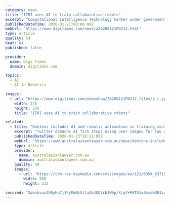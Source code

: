 ```yaml
---
category: news
title: "ITRI uses AI to train collaborative robots"
excerpt: "Computational Intelligence Technology Center under government-sponsored Industrial Technology Research Institute (ITRI) has developed an AI-based deep learning solution for use in training ... Besides, tactile sensing is applied to training of robotic arms. Mechavision, a startup business spun off from ITRI in 2017, has cooperated with Japan ..."
publishedDateTime: 2020-01-21T08:06:00Z
webUrl: "https://www.digitimes.com/news/a20200121PD212.html"
type: article
quality: 54
heat: 64
published: false

provider:
  name: Digi Times
  domain: digitimes.com

topics:
  - AI
  - AI in Robotics

images:
  - url: "https://www.digitimes.com/newsshow/20200121PD212_files/2_r.jpg"
    width: 336
    height: 224
    title: "ITRI uses AI to train collaborative robots"

related:
  - title: "Dentons includes AI and robotic automation in training contract…"
    excerpt: "Twitter demands AI firm stops using user images for law app A technology firm whose products are used by law enforcement organizations around the world has been told to stop using images from Twitter. The BBC reports that Clearview’s database contains around 3 billion images ‘scraped’ from Facebook ... after-the-fact research tool."
    publishedDateTime: 2020-01-23T18:21:00Z
    webUrl: "https://www.australasianlawyer.com.au/news/dentons-includes-ai-and-robotic-automation-in-training-contract-269631.aspx"
    type: article
    provider:
      name: australasianlawyer.com.au
      domain: australasianlawyer.com.au
    quality: 39
    images:
      - url: "https://cdn-res.keymedia.com/cms/images/au/121/0354_637153987862527338.jpg"
        width: 500
        height: 333

secured: "XqknkvusA90yHu7j1FyMwMz5llaZeJQOVrb3Whp/X/q7+PHT51x0mzoHU81zrj+Cp0ib27a5uKIrSijlaXTjPLxQH6ZkwZwYOhVKHhbQMuD5A1hID8XpH2sDBSYxojan+ZwxTd/ohH58pKpNZtCjFKpr3QhDLjST4Bt5KCpU3w83EGS6AI3n8wZjpgSDQrJebBh41zavunzIg/V+GxQA3t+VTyym95U+GLxmVCmHsL/qA3pKRTqrSyL2iWgo7+8zcaK2njXLja19kojR7+BKn9meZTytd6FIRwccb5LGCJo=;e9XMg+gSK2UDHM5SK302kg=="
---
```


